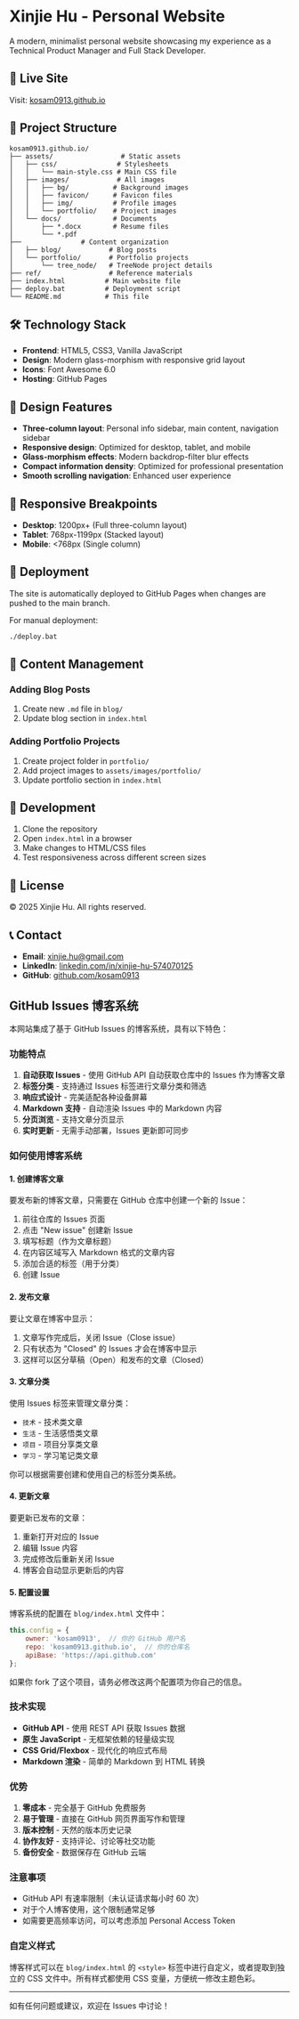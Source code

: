 # Xinjie Hu - Personal Website

A modern, minimalist personal website showcasing my experience as a Technical Product Manager and Full Stack Developer.

## 🚀 Live Site
Visit: [kosam0913.github.io](https://kosam0913.github.io)

## 📁 Project Structure

```
kosam0913.github.io/
├── assets/                 # Static assets
│   ├── css/               # Stylesheets
│   │   └── main-style.css # Main CSS file
│   ├── images/            # All images
│   │   ├── bg/           # Background images
│   │   ├── favicon/      # Favicon files
│   │   ├── img/          # Profile images
│   │   └── portfolio/    # Project images
│   └── docs/             # Documents
│       ├── *.docx        # Resume files
│       └── *.pdf
├──               # Content organization
│   ├── blog/            # Blog posts
│   └── portfolio/       # Portfolio projects
│       └── tree_node/   # TreeNode project details
├── ref/                 # Reference materials
├── index.html          # Main website file
├── deploy.bat          # Deployment script
└── README.md           # This file
```

## 🛠️ Technology Stack

- **Frontend**: HTML5, CSS3, Vanilla JavaScript
- **Design**: Modern glass-morphism with responsive grid layout
- **Icons**: Font Awesome 6.0
- **Hosting**: GitHub Pages

## 🎨 Design Features

- **Three-column layout**: Personal info sidebar, main content, navigation sidebar
- **Responsive design**: Optimized for desktop, tablet, and mobile
- **Glass-morphism effects**: Modern backdrop-filter blur effects
- **Compact information density**: Optimized for professional presentation
- **Smooth scrolling navigation**: Enhanced user experience

## 📱 Responsive Breakpoints

- **Desktop**: 1200px+ (Full three-column layout)
- **Tablet**: 768px-1199px (Stacked layout)
- **Mobile**: <768px (Single column)

## 🚀 Deployment

The site is automatically deployed to GitHub Pages when changes are pushed to the main branch.

For manual deployment:
```bash
./deploy.bat
```

## 📝 Content Management

### Adding Blog Posts
1. Create new `.md` file in `blog/`
2. Update blog section in `index.html`

### Adding Portfolio Projects
1. Create project folder in `portfolio/`
2. Add project images to `assets/images/portfolio/`
3. Update portfolio section in `index.html`

## 🔧 Development

1. Clone the repository
2. Open `index.html` in a browser
3. Make changes to HTML/CSS files
4. Test responsiveness across different screen sizes

## 📄 License

© 2025 Xinjie Hu. All rights reserved.

## 📞 Contact

- **Email**: xinjie.hu@gmail.com
- **LinkedIn**: [linkedin.com/in/xinjie-hu-574070125](https://www.linkedin.com/in/xinjie-hu-574070125/)
- **GitHub**: [github.com/kosam0913](https://github.com/kosam0913)

## GitHub Issues 博客系统

本网站集成了基于 GitHub Issues 的博客系统，具有以下特色：

### 功能特点

1. **自动获取 Issues** - 使用 GitHub API 自动获取仓库中的 Issues 作为博客文章
2. **标签分类** - 支持通过 Issues 标签进行文章分类和筛选
3. **响应式设计** - 完美适配各种设备屏幕
4. **Markdown 支持** - 自动渲染 Issues 中的 Markdown 内容
5. **分页浏览** - 支持文章分页显示
6. **实时更新** - 无需手动部署，Issues 更新即可同步

### 如何使用博客系统

#### 1. 创建博客文章

要发布新的博客文章，只需要在 GitHub 仓库中创建一个新的 Issue：

1. 前往仓库的 Issues 页面
2. 点击 "New issue" 创建新 Issue
3. 填写标题（作为文章标题）
4. 在内容区域写入 Markdown 格式的文章内容
5. 添加合适的标签（用于分类）
6. 创建 Issue

#### 2. 发布文章

要让文章在博客中显示：

1. 文章写作完成后，关闭 Issue（Close issue）
2. 只有状态为 "Closed" 的 Issues 才会在博客中显示
3. 这样可以区分草稿（Open）和发布的文章（Closed）

#### 3. 文章分类

使用 Issues 标签来管理文章分类：

- `技术` - 技术类文章
- `生活` - 生活感悟类文章  
- `项目` - 项目分享类文章
- `学习` - 学习笔记类文章

你可以根据需要创建和使用自己的标签分类系统。

#### 4. 更新文章

要更新已发布的文章：

1. 重新打开对应的 Issue
2. 编辑 Issue 内容
3. 完成修改后重新关闭 Issue
4. 博客会自动显示更新后的内容

#### 5. 配置设置

博客系统的配置在 `blog/index.html` 文件中：

```javascript
this.config = {
    owner: 'kosam0913',  // 你的 GitHub 用户名
    repo: 'kosam0913.github.io',  // 你的仓库名
    apiBase: 'https://api.github.com'
};
```

如果你 fork 了这个项目，请务必修改这两个配置项为你自己的信息。

### 技术实现

- **GitHub API** - 使用 REST API 获取 Issues 数据
- **原生 JavaScript** - 无框架依赖的轻量级实现
- **CSS Grid/Flexbox** - 现代化的响应式布局
- **Markdown 渲染** - 简单的 Markdown 到 HTML 转换

### 优势

1. **零成本** - 完全基于 GitHub 免费服务
2. **易于管理** - 直接在 GitHub 网页界面写作和管理
3. **版本控制** - 天然的版本历史记录
4. **协作友好** - 支持评论、讨论等社交功能
5. **备份安全** - 数据保存在 GitHub 云端

### 注意事项

- GitHub API 有速率限制（未认证请求每小时 60 次）
- 对于个人博客使用，这个限制通常足够
- 如需要更高频率访问，可以考虑添加 Personal Access Token

### 自定义样式

博客样式可以在 `blog/index.html` 的 `<style>` 标签中进行自定义，或者提取到独立的 CSS 文件中。所有样式都使用 CSS 变量，方便统一修改主题色彩。

---

如有任何问题或建议，欢迎在 Issues 中讨论！ 